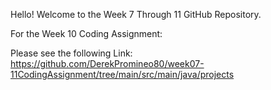 Hello! Welcome to the Week 7 Through 11 GitHub Repository.

For the Week 10 Coding Assignment:

Please see the following Link:
https://github.com/DerekPromineo80/week07-11CodingAssignment/tree/main/src/main/java/projects


